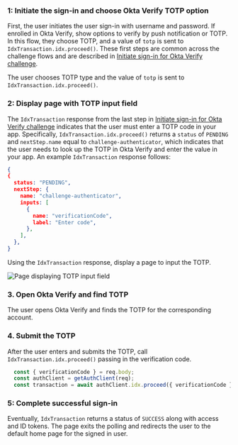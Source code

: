 ### 1: Initiate the sign-in and choose Okta Verify TOTP option

First, the user initiates the user sign-in with username and password. If enrolled in Okta Verify, show options to verify by push notification or TOTP. In this flow, they choose TOTP, and a value of `totp` is sent to
`IdxTransaction.idx.proceed()`. These first steps are common across the challenge flows and are described in [Initiate sign-in for Okta Verify challenge](#_1-initiate-use-case-requiring-authentication).

The user chooses TOTP type and the value of `totp` is sent to `IdxTransaction.idx.proceed()`.

### 2: Display page with TOTP input field

The `IdxTransaction` response from the last step in [Initiate sign-in for Okta Verify challenge](#_1-initiate-use-case-requiring-authentication) indicates that the user must enter a TOTP code in your app. Specifically, `IdxTransaction.idx.proceed()` returns a `status` of `PENDING` and `nextStep.name` equal to `challenge-authenticator`, which indicates that the user needs to look up the TOTP in Okta Verify and enter the value in your app. An example `IdxTransaction` response follows:

```json
{
{
  status: "PENDING",
  nextStep: {
    name: "challenge-authenticator",
    inputs: [
      {
        name: "verificationCode",
        label: "Enter code",
      },
    ],
  },
}
```

Using the `IdxTransaction` response, display a page to input the TOTP.

<div class="common-image-format">

![Page displaying TOTP input field](/img/authenticators/authenticators-oktaverify-challenge-otp.png)

</div>

### 3. Open Okta Verify and find TOTP

The user opens Okta Verify and finds the TOTP for the corresponding account.

### 4. Submit the TOTP

After the user enters and submits the TOTP, call `IdxTransaction.idx.proceed()` passing in the verification code.

```javascript
  const { verificationCode } = req.body;
  const authClient = getAuthClient(req);
  const transaction = await authClient.idx.proceed({ verificationCode });
```

### 5: Complete successful sign-in

Eventually, `IdxTransaction` returns a status of `SUCCESS` along with access and ID tokens. The page exits the polling and redirects the user to the default home page for the signed in user.
